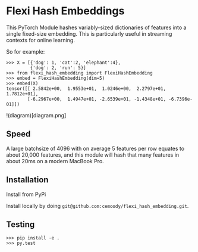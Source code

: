 # Flexi Hash Embeddings

This PyTorch Module hashes variably-sized dictionaries of 
features into a single fixed-size embedding. 
This is particularly useful in streaming
contexts for online learning.


So for example:

```
>>> X = [{'dog': 1, 'cat':2, 'elephant':4},
         {'dog': 2, 'run': 5}]
>>> from flexi_hash_embedding import FlexiHashEmbedding
>>> embed = FlexiHashEmbedding(dim=5)
>>> embed(X)
tensor([[ 2.5842e+00,  1.9553e+01,  1.0246e+00,  2.2797e+01,  1.7812e+01],
        [-6.2967e+00,  1.4947e+01, -2.6539e+01, -1.4348e+01, -6.7396e-01]])
```

!(diagram)[diagram.png]

## Speed

A large batchsize of 4096 with on average 5 features per row equates
to about 20,000 features, and this module will hash that many features
in about 20ms on a modern MacBook Pro.

## Installation

Install from PyPi

Install locally by doing `git@github.com:cemoody/flexi_hash_embedding.git`.

## Testing

```
>>> pip install -e .
>>> py.test
```

